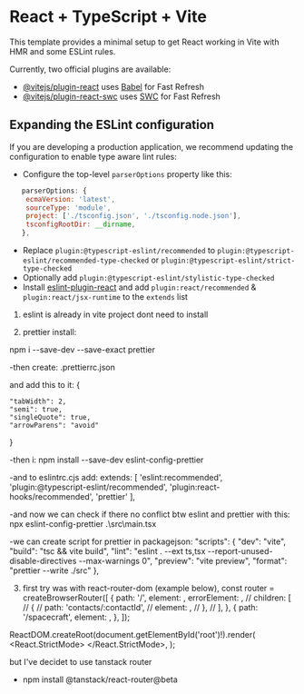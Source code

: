 # React + TypeScript + Vite

This template provides a minimal setup to get React working in Vite with HMR and some ESLint rules.

Currently, two official plugins are available:

- [@vitejs/plugin-react](https://github.com/vitejs/vite-plugin-react/blob/main/packages/plugin-react/README.md) uses [Babel](https://babeljs.io/) for Fast Refresh
- [@vitejs/plugin-react-swc](https://github.com/vitejs/vite-plugin-react-swc) uses [SWC](https://swc.rs/) for Fast Refresh

## Expanding the ESLint configuration

If you are developing a production application, we recommend updating the configuration to enable type aware lint rules:

- Configure the top-level `parserOptions` property like this:

```js
   parserOptions: {
    ecmaVersion: 'latest',
    sourceType: 'module',
    project: ['./tsconfig.json', './tsconfig.node.json'],
    tsconfigRootDir: __dirname,
   },
```

- Replace `plugin:@typescript-eslint/recommended` to `plugin:@typescript-eslint/recommended-type-checked` or `plugin:@typescript-eslint/strict-type-checked`
- Optionally add `plugin:@typescript-eslint/stylistic-type-checked`
- Install [eslint-plugin-react](https://github.com/jsx-eslint/eslint-plugin-react) and add `plugin:react/recommended` & `plugin:react/jsx-runtime` to the `extends` list

1. eslint is already in vite project dont need to install

2. prettier install:

npm i --save-dev --save-exact prettier

-then create:
.prettierrc.json

and add this to it:
{

    "tabWidth": 2,
    "semi": true,
    "singleQuote": true,
    "arrowParens": "avoid"

}

-then i:
npm install --save-dev eslint-config-prettier

-and to eslintrc.cjs add:
extends: [
'eslint:recommended',
'plugin:@typescript-eslint/recommended',
'plugin:react-hooks/recommended',
'prettier'
],

-and now we can check if there no conflict btw eslint and prettier with this:
npx eslint-config-prettier .\src\main.tsx

-we can create script for prettier in packagejson:
"scripts": {
"dev": "vite",
"build": "tsc && vite build",
"lint": "eslint . --ext ts,tsx --report-unused-disable-directives --max-warnings 0",
"preview": "vite preview",
"format": "prettier --write ./src"
},

3. first try was with react-router-dom (example below),
   const router = createBrowserRouter([
   {
   path: '/',
   element: <App />,
   errorElement: <Error />,
   // children: [
   // {
   // path: 'contacts/:contactId',
   // element: <Contact />,
   // },
   // ],
   },
   {
   path: '/spacecraft',
   element: <Spacecraft />,
   },
   ]);

ReactDOM.createRoot(document.getElementById('root')!).render(
<React.StrictMode>
<RouterProvider router={router} />
</React.StrictMode>,
);

but I've decidet to use tanstack router

- npm install @tanstack/react-router@beta
